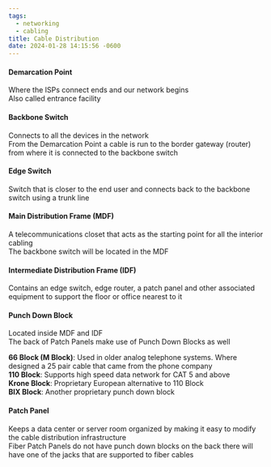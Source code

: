 ```yaml
---
tags:
  - networking
  - cabling
title: Cable Distribution
date: 2024-01-28 14:15:56 -0600
---
```


#### Demarcation Point
Where the ISPs connect ends and our network begins  
Also called entrance facility

#### Backbone Switch
Connects to all the devices in the network  
From the Demarcation Point a cable is run to the border gateway (router) from where it is connected to the backbone switch

#### Edge Switch
Switch that is closer to the end user and connects back to the backbone switch using a trunk line

#### Main Distribution Frame (MDF)
A telecommunications closet that acts as the starting point for all the interior cabling  
The backbone switch will be located in the MDF

#### Intermediate Distribution Frame (IDF)
Contains an edge switch, edge router, a patch panel and other associated equipment to support the floor or office nearest to it

#### Punch Down Block
Located inside MDF and IDF  
The back of Patch Panels make use of Punch Down Blocks as well

**66 Block (M Block)**: Used in older analog telephone systems. Where designed a 25 pair cable that came from the phone company  
**110 Block**: Supports high speed data network for CAT 5 and above  
**Krone Block**: Proprietary European alternative to 110 Block  
**BIX Block**: Another proprietary punch down block  

#### Patch Panel
Keeps a data center or server room organized by making it easy to modify the cable distribution infrastructure  
Fiber Patch Panels do not have punch down blocks on the back there will have one of the jacks that are supported to fiber cables 

